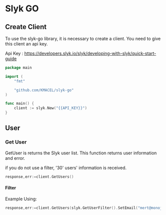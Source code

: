 # Slyk GO

## Create Client

To use the slyk-go library, it is necessary to create a client. You need to give this client an api key.

Api Key : https://developers.slyk.io/slyk/developing-with-slyk/quick-start-guide

```go
package main

import (
	"fmt"

	"github.com/KMACEL/slyk-go"
)

func main() {
	client := slyk.New("{{API_KEY}}")
}
```

## User

### Get User

GetUser is returns the Slyk user list. This function returns user information and error. 

if you do not use a filter, '30' users' information is received.
```go
response,err:=client.GetUsers()
```

#### Filter

Example Using:
```go
response,err:=client.GetUsers(slyk.GetUserFilter().SetEmail("mert@monoji.com").SetName("Mert"))
```
